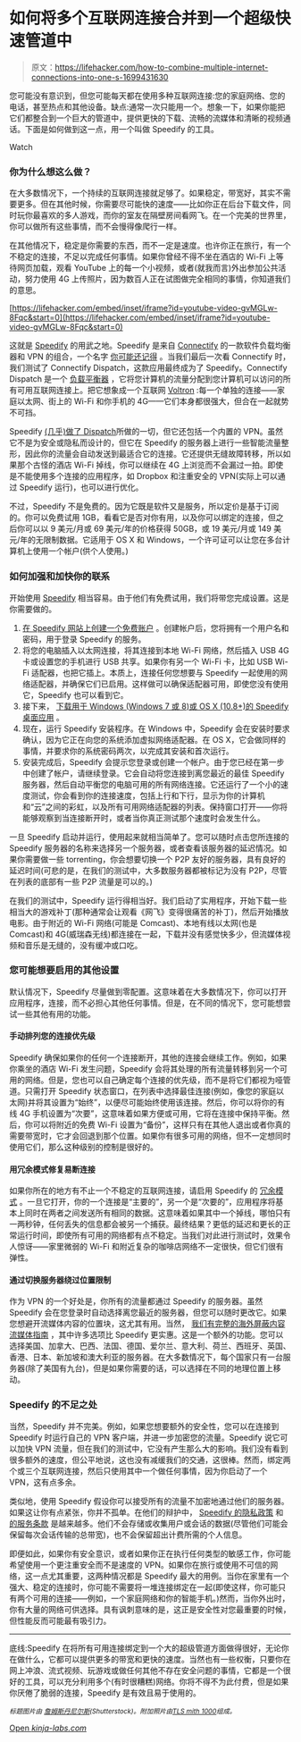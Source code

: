 # 如何将多个互联网连接合并到一个超级快速管道中

> 原文：<https://lifehacker.com/how-to-combine-multiple-internet-connections-into-one-s-1699431630>

您可能没有意识到，但您可能每天都在使用多种互联网连接:您的家庭网络、您的电话，甚至热点和其他设备。缺点:通常一次只能用一个。想象一下，如果你能把它们都整合到一个巨大的管道中，提供更快的下载、流畅的流媒体和清晰的视频通话。下面是如何做到这一点，用一个叫做 Speedify 的工具。

Watch

### 你为什么想这么做？

在大多数情况下，一个持续的互联网连接就足够了。如果稳定，带宽好，其实不需要更多。但在其他时候，你需要尽可能快的速度——比如你正在后台下载文件，同时玩你最喜欢的多人游戏，而你的室友在隔壁房间看网飞。在一个完美的世界里，你可以做所有这些事情，而不会慢得像爬行一样。

在其他情况下，稳定是你需要的东西，而不一定是速度。也许你正在旅行，有一个不稳定的连接，不足以完成任何事情。如果你曾经不得不坐在酒店的 Wi-Fi 上等待网页加载，观看 YouTube 上的每一个小视频，或者(就我而言)外出参加公共活动，努力使用 4G 上传照片，因为数百人正在试图做完全相同的事情，你知道我们的意思。

 [https://lifehacker.com/embed/inset/iframe?id=youtube-video-gvMGLw-8Fqc&start=0](https://lifehacker.com/embed/inset/iframe?id=youtube-video-gvMGLw-8Fqc&start=0) 

这就是 [Speedify](http://speedify.com/) 的用武之地。Speedify 是来自 [Connectify](http://www.connectify.me/) 的一款软件负载均衡器和 VPN 的组合，一个名字 [你可能还记得](http://lifehacker.com/connectify-dispatch-merges-your-available-internet-conn-5976620) 。当我们最后一次看 Connectify 时，我们测试了 Connectify Dispatch，这款应用最终成为了 Speedify。Connectify Dispatch 是一个 [负载平衡器](http://en.wikipedia.org/wiki/Load_balancing_%28computing%29) ，它将您计算机的流量分配到您计算机可以访问的所有可用互联网连接上。把它想象成一个互联网 [Voltron](https://www.youtube.com/watch?v=1uS5b8aQ6z8) :每一个单独的连接——家庭以太网、街上的 Wi-Fi 和你手机的 4G——它们本身都很强大，但合在一起就势不可挡。

Speedify [(几乎)做了 Dispatch](http://speedify.com/features/channel-bonding/)所做的一切，但它还包括一个内置的 VPN。虽然它不是为安全或隐私而设计的，但它在 Speedify 的服务器上进行一些智能流量整形，因此你的流量会自动发送到最适合它的连接。它还提供无缝故障转移，所以如果那个古怪的酒店 Wi-Fi 掉线，你可以继续在 4G 上浏览而不会漏过一拍。即使是不能使用多个连接的应用程序，如 Dropbox 和注重安全的 VPN(实际上可以通过 Speedify 运行)，也可以进行优化。

不过，Speedify 不是免费的。因为它既是软件又是服务，所以定价是基于订阅的。你可以免费试用 1GB，看看它是否对你有用，以及你可以绑定的连接，但之后你可以以 9 美元/月或 69 美元/年的价格获得 50GB，或 19 美元/月或 149 美元/年的无限制数据。它适用于 OS X 和 Windows，一个许可证可以让您在多台计算机上使用一个帐户(供个人使用。)

### 如何加强和加快你的联系

开始使用 [Speedify](http://speedify.com/) 相当容易。由于他们有免费试用，我们将带您完成设置。这是你需要做的。

1.  [在 Speedify 网站上创建一个免费账户](http://speedify.com/pricing/) 。创建帐户后，您将拥有一个用户名和密码，用于登录 Speedify 的服务。
2.  将您的电脑插入以太网连接，将其连接到本地 Wi-Fi 网络，然后插入 USB 4G 卡或设置您的手机进行 USB 共享。如果你有另一个 Wi-Fi 卡，比如 USB Wi-Fi 适配器，也把它插上。本质上，连接任何您想要与 Speedify 一起使用的网络适配器，并确保它们已启用。这样做可以确保适配器可用，即使您没有使用它，Speedify 也可以看到它。
3.  接下来， [下载用于 Windows (Windows 7 或 8)或 OS X (10.8+)的 Speedify 桌面应用](http://speedify.com/download/) 。
4.  现在，运行 Speedify 安装程序。在 Windows 中，Speedify 会在安装时要求确认，因为它正在向您的系统添加虚拟网络适配器。在 OS X，它会做同样的事情，并要求你的系统密码两次，以完成其安装和首次运行。
5.  安装完成后，Speedify 会提示您登录或创建一个帐户。由于您已经在第一步中创建了帐户，请继续登录。它会自动将您连接到离您最近的最佳 Speedify 服务器，然后自动平衡您的电脑可用的所有网络连接。它还运行了一个小的速度测试，你会看到你的连接速度，包括上行和下行，显示为你的计算机和“云”之间的彩虹，以及所有可用网络适配器的列表。保持窗口打开——你将能够观察到当连接断开时，或者当你真正测试那个速度时会发生什么。

一旦 Speedify 启动并运行，使用起来就相当简单了。您可以随时点击您所连接的 Speedify 服务器的名称来选择另一个服务器，或者查看该服务器的延迟情况。如果你需要做一些 torrenting，你会想要切换一个 P2P 友好的服务器，具有良好的延迟时间(可悲的是，在我们的测试中，大多数服务器都被标记为没有 P2P，尽管在列表的底部有一些 P2P 流量是可以的。)

在我们的测试中，Speedify 运行得相当好。我们启动了实用程序，开始下载一些相当大的游戏补丁(那种通常会让观看《网飞》变得很痛苦的补丁)，然后开始播放电影。由于附近的 Wi-Fi 网络(可能是 Comcast)、本地有线以太网(也是 Comcast)和 4G(威瑞森无线)都连接在一起，下载并没有感觉快多少，但流媒体视频和音乐是无缝的，没有缓冲或口吃。

### 您可能想要启用的其他设置

默认情况下，Speedify 尽量做到零配置。这意味着在大多数情况下，你可以打开应用程序，连接，而不必担心其他任何事情。但是，在不同的情况下，您可能想尝试一些其他有用的功能。

#### **手动排列您的连接优先级**

Speedify 确保如果你的任何一个连接断开，其他的连接会继续工作。例如，如果你乘坐的酒店 Wi-Fi 发生问题，Speedify 会将其处理的所有流量转移到另一个可用的网络。但是，您也可以自己确定每个连接的优先级，而不是将它们都视为哑管道。只需打开 Speedify 状态窗口，在列表中选择最佳连接(例如，像您的家庭以太网)并将其设置为“始终”，以便尽可能始终使用该连接。然后，你可以将你的有线 4G 手机设置为“次要”，这意味着如果方便或可用，它将在连接中保持平衡。然后，你可以将附近的免费 Wi-Fi 设置为“备份”，这样只有在其他人退出或者你真的需要带宽时，它才会回退到那个位置。如果你有很多可用的网络，但不一定想同时使用它们，那么这种级别的控制是很好的。

#### 用冗余模式修复易断连接

如果你所在的地方有不止一个不稳定的互联网连接，请启用 Speedify 的 [冗余模式](http://lifehacker.com) 。一旦它打开，你的一个连接是“主要的”，另一个是“次要的”，应用程序将基本上同时在两者之间发送所有相同的数据。这意味着如果其中一个掉线，哪怕只有一两秒钟，任何丢失的信息都会被另一个捕获。最终结果？更低的延迟和更长的正常运行时间，即使所有可用的网络都有点不稳定。当我们对此进行测试时，效果令人惊讶——家里微弱的 Wi-Fi 和附近复杂的咖啡店网络不一定很快，但它们很有弹性。

#### 通过切换服务器绕过位置限制

作为 VPN 的一个好处是，你所有的流量都通过 Speedify 的服务器。虽然 Speedify 会在您登录时自动选择离您最近的服务器，但您可以随时更改它。如果您想避开流媒体内容的位置块，这尤其有用。当然， [我们有完整的海外屏蔽内容流媒体指南](https://lifehacker.com/the-always-up-to-date-guide-to-streaming-blocked-conten-5983904) ，其中许多选项比 Speedify 更实惠。这是一个额外的功能。您可以选择美国、加拿大、巴西、法国、德国、爱尔兰、意大利、荷兰、西班牙、英国、香港、日本、新加坡和澳大利亚的服务器。在大多数情况下，每个国家只有一台服务器(除了美国有九台)，但是如果你需要的话，可以选择在不同的地理位置上移动。

### Speedify 的不足之处

当然，Speedify 并不完美。例如，如果您想要额外的安全性，您可以在连接到 Speedify 时运行自己的 VPN 客户端，并进一步加密您的流量。Speedify 说它可以加快 VPN 流量，但在我们的测试中，它没有产生那么大的影响。我们没有看到很多额外的速度，但公平地说，这也没有减缓我们的交通，这很棒。然而，绑定两个或三个互联网连接，然后只使用其中一个做任何事情，因为你启动了一个 VPN，这有点多余。

类似地，使用 Speedify 假设你可以接受所有的流量不加密地通过他们的服务器。如果这让你有点紧张，你并不孤单。在他们的辩护中， [Speedify 的隐私政策](http://speedify.com/privacy-policy/) 和 [的服务条款](http://speedify.com/terms-of-service/) 是越来越多。他们不会存储或收集用户或会话的数据(尽管他们可能会保留每次会话传输的总带宽)，也不会保留超出计费所需的个人信息。

即便如此，如果你有安全意识，或者如果你正在执行任何类型的敏感工作，你可能希望使用一个更注重安全而不是速度的 VPN。如果你在旅行或使用不可信的网络，这一点尤其重要，这两种情况都是 Speedify 最大的用例。当你在家里有一个强大、稳定的连接时，你可能不需要将一堆连接绑定在一起(即使这样，你可能只有两个可用的连接——例如，一个家庭网络和你的智能手机。)然而，当你外出时，你有大量的网络可供选择。具有讽刺意味的是，这正是安全性对您最重要的时候，但性能反而可能最有吸引力。

* * *

底线:Speedify 在将所有可用连接绑定到一个大的超级管道方面做得很好，无论你在做什么，它都可以提供更多的带宽和更快的速度。当然也有一些权衡，只要你在网上冲浪、流式视频、玩游戏或做任何其他不存在安全问题的事情，它都是一个很好的工具，可以充分利用多个(有时很糟糕)网络。你将不得不为此付费，但是如果你厌倦了脆弱的连接，Speedify 是有效且易于使用的。

<small>*标题图片由*</small> [<small>*詹姆斯丹尼尔斯*</small>](http://www.shutterstock.com/pic-171546833/stock-vector-vector-set-plumbing-service-objects-and-tools.html?src=tOk89MR8cZhiz9s_oIVDUg-1-10)<small>*(Shutterstock)。附加照片由*</small>[<small>*TLS mith 1000*</small>](https://www.flickr.com/photos/t_bone_photos/5433316333/)<small>*组成。*</small>

[Open *kinja-labs.com*](http://kinja-labs.com/related-widget/?posts=5576927,514138634,5833254&title=Get%20More%20Out%20of%20Your%20Network)